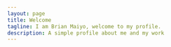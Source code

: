 ```yaml
---
layout: page
title: Welcome
tagline: I am Brian Maiyo, welcome to my profile.
description: A simple profile about me and my work
---
```

